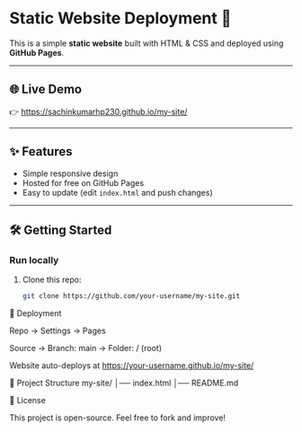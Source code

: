 # Static Website Deployment 🚀

This is a simple **static website** built with HTML & CSS and deployed using **GitHub Pages**.

---

## 🌐 Live Demo
👉 https://sachinkumarhp230.github.io/my-site/

---

## ✨ Features
- Simple responsive design
- Hosted for free on GitHub Pages
- Easy to update (edit `index.html` and push changes)

---

## 🛠️ Getting Started

### Run locally
1. Clone this repo:
   ```bash
   git clone https://github.com/your-username/my-site.git

🚀 Deployment

Repo → Settings → Pages

Source → Branch: main → Folder: / (root)

Website auto-deploys at https://your-username.github.io/my-site/

📂 Project Structure
my-site/
│── index.html
│── README.md

📄 License

This project is open-source. Feel free to fork and improve!
